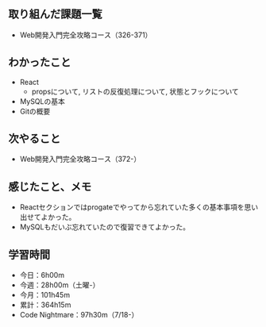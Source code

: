 ## 取り組んだ課題一覧
- Web開発入門完全攻略コース（326-371）
## わかったこと
- React
  - propsについて, リストの反復処理について, 状態とフックについて
- MySQLの基本
- Gitの概要
## 次やること
- Web開発入門完全攻略コース（372-）
## 感じたこと、メモ
- Reactセクションではprogateでやってから忘れていた多くの基本事項を思い出せてよかった。
- MySQLもだいぶ忘れていたので復習できてよかった。
## 学習時間
- 今日：6h00m
- 今週：28h00m（土曜-）
- 今月：101h45m
- 累計：364h15m
- Code Nightmare：97h30m（7/18-）